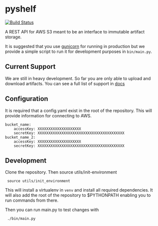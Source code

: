 pyshelf
=======

[![Build Status](https://travis-ci.org/kyle-long/pyshelf.svg?branch=master)](https://travis-ci.org/kyle-long/pyshelf)

A REST API for AWS S3 meant to be an interface to immutable artifact storage.

It is suggested that you use [gunicorn](http://gunicorn.org/) for running in production but we provide a simple script to run it
for development purposes in `bin/main.py`.

Current Support
---------------

We are still in heavy development. So far you are only able to upload and download artifacts.  You can see a full list of support
in [docs](docs/README.md)

Configuration
-------------

It is required that a config.yaml exist in the root of the repository.  This will provide information for connecting to AWS.

    bucket_name:
        accessKey: XXXXXXXXXXXXXXXXXXXX
        secretKey: XXXXXXXXXXXXXXXXXXXXXXXXXXXXXXXXXXXXXXXX
    bucket_name_2:
        accessKey: XXXXXXXXXXXXXXXXXXXX
        secretKey: XXXXXXXXXXXXXXXXXXXXXXXXXXXXXXXXXXXXXXXX

Development
-----------

Clone the repository.  Then source utils/init-environment

     source utils/init_environment

This will install a virtualenv in `venv` and install all required dependencies.  It will also add the root of the repository to $PYTHONPATH
enabling you to run commands from there.

Then you can run main.py to test changes with

     ./bin/main.py
